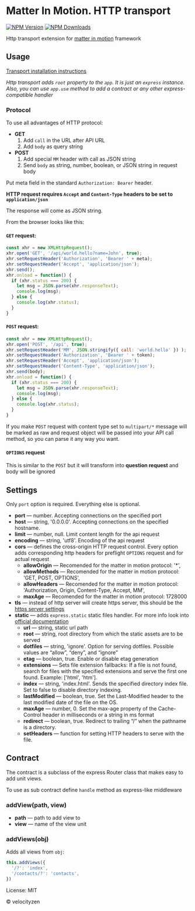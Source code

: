 # Matter In Motion. HTTP transport

[![NPM Version](https://img.shields.io/npm/v/mm-http.svg?style=flat-square)](https://www.npmjs.com/package/mm-http)
[![NPM Downloads](https://img.shields.io/npm/dt/mm-http.svg?style=flat-square)](https://www.npmjs.com/package/mm-http)

Http transport extension for [matter in motion](https://github.com/matter-in-motion/mm) framework

## Usage

[Transport installation instructions](https://github.com/matter-in-motion/mm/blob/master/docs/transports.md)

_Http transport adds `root` property to the `app`. It is just an `express` instance. Also, you can use `app.use` method to add a contract or any other express-compatible handler_

### Protocol

To use all advantages of HTTP protocol:

* __GET__
  1. Add `call` in the URL after API URL
  2. Add `body` as query string
* __POST__
  1. Add special `MM` header with call as JSON string
  2. Send `body` as string, number, boolean, or JSON string in request body

Put meta field in the standard `Authorization: Bearer` header.

**HTTP request requires `Accept` and `Content-Type` headers to be set to `application/json`**

The response will come as JSON string.

From the browser looks like this:

#### `GET` request:

```js
const xhr = new XMLHttpRequest();
xhr.open('GET', '/api/world.hello?name=John', true);
xhr.setRequestHeader('Authorization', 'Bearer ' + meta);
xhr.setRequestHeader('Accept', 'application/json');
xhr.send();
xhr.onload = function() {
  if (xhr.status === 200) {
    let msg = JSON.parse(xhr.responseText);
    console.log(msg);
  } else {
    console.log(xhr.status);
  }
}

```

#### `POST` request:

```js
const xhr = new XMLHttpRequest();
xhr.open('POST', '/api', true);
xhr.setRequestHeader('MM', JSON.stringify({ call: 'world.hello' }) );
xhr.setRequestHeader('Authorization', 'Bearer ' + token);
xhr.setRequestHeader('Accept', 'application/json');
xhr.setRequestHeader('Content-Type', 'application/json');
xhr.send(body);
xhr.onload = function() {
  if (xhr.status === 200) {
    let msg = JSON.parse(xhr.responseText);
    console.log(msg);
  } else {
    console.log(xhr.status);
  }
}

```

If you make `POST` request with content type set to `multipart/*` message will be marked as raw and request object will be passed into your API call method, so you can parse it any way you want.

#### `OPTIONS` request

This is similar to the `POST` but it will transform into **question request** and body will be ignored

## Settings

Only `port` option is required. Everything else is optional.

* __port__ — number. Accepting connections on the specified port
* __host__ — string, '0.0.0.0'. Accepting connections on the specified hostname.
* __limit__ — number, null. Limit content length for the api request
* __encoding__ — string, 'utf8'. Encoding of the api request
* __cors__ — defines the cross-origin HTTP request control. Every option adds corresponding http headers for preflight `OPTIONS` request and for actual request
  - __allowOrigin__ — Recomended for the matter in motion protocol: '*',
  - __allowMethods__ — Recomended for the matter in motion protocol: 'GET, POST, OPTIONS',
  - __allowHeaders__ — Recomended for the matter in motion protocol: 'Authorization, Origin, Content-Type, Accept, MM',
  - __maxAge__ — Recomended for the matter in motion protocol: 1728000
* __tls__ — instead of http server will create https server, this should be the [https server settings](https://nodejs.org/api/https.html#https_https_createserver_options_requestlistener)
* __static__ — adds `express.static` static files handler. For more info look into [official documentation](https://expressjs.com/en/4x/api.html#express.static)
  - __url__ — string, static url path
  - __root__ — string, root directory from which the static assets are to be served
  - __dotfiles__ — string, 'ignore'. Option for serving dotfiles. Possible values are “allow”, “deny”, and “ignore”
  - __etag__ — boolean, true. Enable or disable etag generation
  - __extensions__ — Sets file extension fallbacks: If a file is not found, search for files with the specified extensions and serve the first one found. Example: ['html', 'htm'].
  - __index__ — string, 'index.html'. Sends the specified directory index file. Set to false to disable directory indexing.
  - __lastModified__ — boolean, true. Set the Last-Modified header to the last modified date of the file on the OS.
  - __maxAge__ — number, 0. Set the max-age property of the Cache-Control header in milliseconds or a string in ms format
  - __redirect__ — boolean, true. Redirect to trailing “/” when the pathname is a directory.
  - __setHeaders__ — function for setting HTTP headers to serve with the file.

## Contract

The contract is a subclass of the express Router class that makes easy to add unit views.

To use as sub contract define `handle` method as express-like middleware

### addView(path, view)

* __path__ — path to add view to
* __view__ — name of the view unit

### addViews(obj)

Adds all views from `obj`:
```js
this.addViews({
  '/?': 'index',
  '/contacts/?': 'contacts',
})
```


License: MIT

© velocityzen
